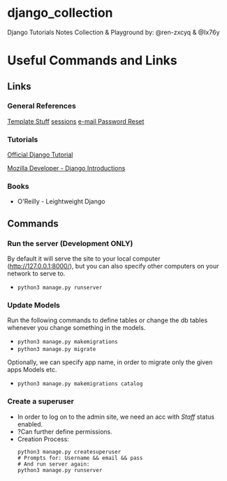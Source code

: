# django_collection
Django Tutorials Notes Collection & Playground
by: @ren-zxcyq & @Ix76y

# Useful Commands and Links

## Links

### General References
[Template Stuff](https://docs.djangoproject.com/en/3.1/ref/templates/language/)
[sessions](https://docs.djangoproject.com/en/3.1/topics/http/sessions/)
[e-mail Password Reset](https://docs.djangoproject.com/en/3.1/topics/email/)


### Tutorials

[Official Django Tutorial](https://docs.djangoproject.com/en/3.1/intro/tutorial01/)

[Mozilla Developer - Django Introductions](https://developer.mozilla.org/en-US/docs/Learn/Server-side/Django/Introduction)


### Books

- O'Reilly - Leightweight Django

## Commands
### Run the server (Development ONLY)
By default it will serve the site to your local computer (http://127.0.0.1:8000/), but you can also specify other computers on your network to serve to.

- `python3 manage.py runserver`

### Update Models
Run the following commands to define tables or change the db tables whenever you change something in the models.
- `python3 manage.py makemigrations`
- `python3 manage.py migrate`

Optionally, we can specify app name, in order to migrate only the given apps Models etc.
- `python3 manage.py makemigrations catalog`

### Create a superuser
- In order to log on to the admin site, we need an acc with <i>Staff</i> status enabled.
- ?Can further define permissions.
- Creation Process:
  ```
  python3 manage.py createsuperuser
  # Prompts for: Username && email && pass
  # And run server again:
  python3 manage.py runserver
  ```
